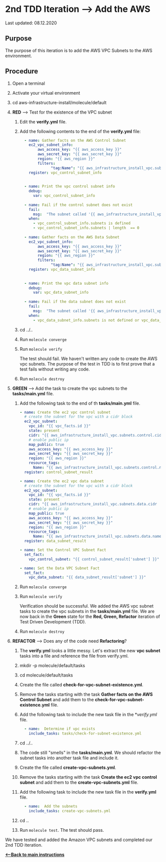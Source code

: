 # 2nd TDD Iteration --> Add the AWS 

Last updated: 08.12.2020

## Purpose

The purpose of this iteration is to add the AWS VPC Subnets to the AWS environment.

## Procedure

1. Open a terminal
2. Activate your virtual environment
1. cd aws-infrastructure-install/molecule/default

1. **RED** --> Test for the existence of the VPC subnet
    
    1. Edit the **verify.yml** file.
    
    1. Add the following contents to the end of the **verify.yml** file:
    
          ```yaml    
            - name: Gather facts on the AWS Control Subnet
              ec2_vpc_subnet_info:
                  aws_access_key: "{{ aws_access_key }}"
                  aws_secret_key: "{{ aws_secret_key }}"
                  region: "{{ aws_region }}"
                  filters:
                        "tag:Name": "{{ aws_infrastructure_install_vpc.subnets.control.name }}"
              register: vpc_control_subnet_info
            
            
            - name: Print the vpc control subnet info
              debug:
                var: vpc_control_subnet_info
            
            - name: Fail if the control subnet does not exist
              fail:
                msg:  "The subnet called '{{ aws_infrastructure_install_vpc.subnets.control.name  }}' does not exist."
              when:
                - vpc_control_subnet_info.subnets is defined
                - vpc_control_subnet_info.subnets | length  == 0
            
            - name: Gather facts on the AWS Data Subnet
              ec2_vpc_subnet_info:
                  aws_access_key: "{{ aws_access_key }}"
                  aws_secret_key: "{{ aws_secret_key }}"
                  region: "{{ aws_region }}"
                  filters:
                        "tag:Name": "{{ aws_infrastructure_install_vpc.subnets.data.name }}"
              register: vpc_data_subnet_info
            
            
            - name: Print the vpc data subnet info
              debug:
                var: vpc_data_subnet_info
            
            - name: Fail if the data subnet does not exist
              fail:
                msg:  "The subnet called '{{ aws_infrastructure_install_vpc.subnets.data.name  }}' does not exist."
              when:
                - vpc_data_subnet_info.subnets is not defined or vpc_data_subnet_info.subnets | length  == 0

          ``` 
         
      1. cd ../..
      1. Run `molecule converge`
      1. Run `molecule verify`
    
            The test should fail.  We haven't written any
            code to create the AWS vpc subnets.
            The purpose of the test in TDD is to
            first prove that a test fails without writing any
            code.
      1. Run `molecule destroy`

1. **GREEN** --> Add the task to create the vpc subnets to the **tasks/main.yml** file.
    1. Add the following task to the end of th **tasks/main.yml** file.
        
        ```yaml
        - name: Create the ec2 vpc control subnet
          # create the subnet for the vpc with a cidr block
          ec2_vpc_subnet:
            vpc_id: "{{ vpc_facts.id }}"
            state: present
            cidr: "{{ aws_infrastructure_install_vpc.subnets.control.cidr  }}"
            # enable public ip
            map_public: true
            aws_access_key: "{{ aws_access_key }}"
            aws_secret_key: "{{ aws_secret_key }}"
            region: "{{ aws_region }}"
            resource_tags:
              Name: "{{ aws_infrastructure_install_vpc.subnets.control.name  }}"
          register: control_subnet_result
        
        - name: Create the ec2 vpc data subnet
          # create the subnet for the vpc with a cidr block
          ec2_vpc_subnet:
            vpc_id: "{{ vpc_facts.id }}"
            state: present
            cidr: "{{ aws_infrastructure_install_vpc.subnets.data.cidr  }}"
            # enable public ip
            map_public: true
            aws_access_key: "{{ aws_access_key }}"
            aws_secret_key: "{{ aws_secret_key }}"
            region: "{{ aws_region }}"
            resource_tags:
              Name: "{{ aws_infrastructure_install_vpc.subnets.data.name  }}"
          register: data_subnet_result
        
        - name: Set the Control VPC Subnet Fact
          set_fact:
            vpc_control_subnet: "{{ control_subnet_result['subnet'] }}"
        
        - name: Set the Data VPC Subnet Fact
          set_fact:
            vpc_data_subnet: "{{ data_subnet_result['subnet'] }}"
        ```
            
      1. Run `molecule converge`
      1. Run `molecule verify`
        
            Verification should
            be successful.  We added the AWS vpc subnet tasks to
             create the vpc subnets in the
            **tasks/main.yml** file.  We are now
            back in the **Green** state for the
            **Red, Green, Refactor** iteration of Test
            Driven Development (TDD).
      1. Run `molecule destroy`
      
1. **REFACTOR** --> Does any of the code need **Refactoring**?

    1. The **verify.yml** looks a little messy.  Let's extract the new **vpc subnet**
        tasks into a file and reference the file from verify.yml.
    1. mkdir -p molecule/default/tasks
    1. cd molecule/default/tasks
    1. Create the file called **check-for-vpc-subnet-existence.yml**.
    1. Remove the tasks starting with the task **Gather facts on the AWS Control Subnet**
    and add them to the **check-for-vpc-subnet-existence.yml** file.
    1. Add the following task to include the new task file in the **verify.yml* file.
    
          ```yaml
            - name:  Determine if vpc exists
              include_tasks: tasks/check-for-subnet-existence.yml
         ``` 
    
    1. cd ../..
    1. The code still "smells" in the **tasks/main.yml**.  We should refactor the 
    subnet tasks into another task file and include it.
    1. Create the file called **create-vpc-subnets.yml**.
    1. Remove the tasks starting with the task **Create the ec2 vpc control subnet**
    and add them to the **create-vpc-subnets.yml** file.
    1. Add the following task to include the new task file in the **verify.yml** file.
        
          ```yaml
            - name:  Add the subnets
              include_tasks: create-vpc-subnets.yml
         ``` 
        
    1. cd ..
    1. Run `molecule test`.  The test should pass.

We have tested and added the Amazon VPC subnets and completed our 2nd TDD iteration.

[**<--Back to main instructions**](../readme.md#2ndTDD)